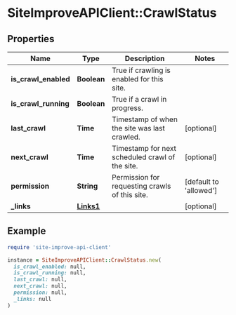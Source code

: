 # SiteImproveAPIClient::CrawlStatus

## Properties

| Name | Type | Description | Notes |
| ---- | ---- | ----------- | ----- |
| **is_crawl_enabled** | **Boolean** | True if crawling is enabled for this site. |  |
| **is_crawl_running** | **Boolean** | True if a crawl in progress. |  |
| **last_crawl** | **Time** | Timestamp of when the site was last crawled. | [optional] |
| **next_crawl** | **Time** | Timestamp for next scheduled crawl of the site. | [optional] |
| **permission** | **String** | Permission for requesting crawls of this site. | [default to &#39;allowed&#39;] |
| **_links** | [**Links1**](Links1.md) |  | [optional] |

## Example

```ruby
require 'site-improve-api-client'

instance = SiteImproveAPIClient::CrawlStatus.new(
  is_crawl_enabled: null,
  is_crawl_running: null,
  last_crawl: null,
  next_crawl: null,
  permission: null,
  _links: null
)
```

